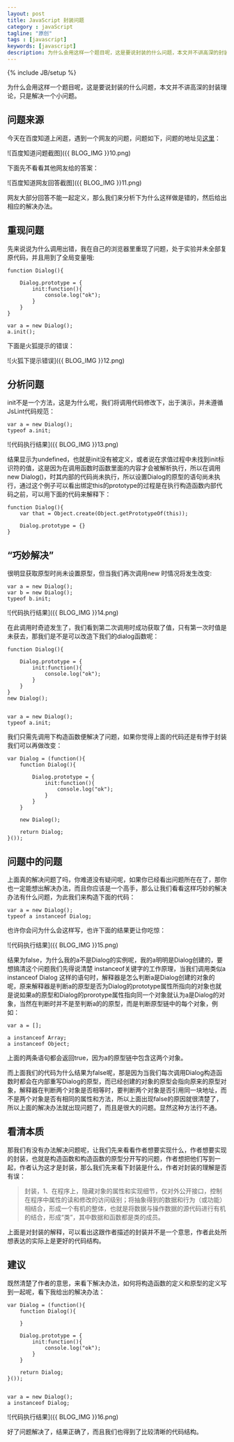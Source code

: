 ```yaml
---
layout: post
title: JavaScript 封装问题
category : javaScript
tagline: "原创"
tags : [javascript]
keywords: [javascript]
description: 为什么会用这样一个题目呢，这是要说封装的什么问题，本文并不讲高深的封装理论，只是解决一个小问题。
---
```

{% include JB/setup %}

为什么会用这样一个题目呢，这是要说封装的什么问题，本文并不讲高深的封装理论，只是解决一个小问题。

## 问题来源 ##

今天在百度知道上闲逛，遇到一个网友的问题，问题如下，问题的地址见[这里](http://zhidao.baidu.com/question/587036591.html?sort=6&old=1#here)：

![百度知道问题截图]({{ BLOG_IMG }}10.png)

下面先不看看其他网友给的答案：

![百度知道网友回答截图]({{ BLOG_IMG }}11.png)

网友大部分回答不能一起定义，那么我们来分析下为什么这样做是错的，然后给出相应的解决办法。

## 重现问题 ##

先来说说为什么调用出错，我在自己的浏览器里重现了问题，处于实验并未全部复原代码，并且用到了全局变量哦:

	function Dialog(){
	    
	    Dialog.prototype = {
	        init:function(){
	            console.log("ok");
	        }
	    }
	}
	
	var a = new Dialog();
	a.init();

下面是火狐提示的错误：

![火狐下提示错误]({{ BLOG_IMG }}12.png)

## 分析问题 ##

init不是一个方法，这是为什么呢，我们将调用代码修改下，出于演示，并未遵循JsLint代码规范：

	var a = new Dialog();
	typeof a.init;

![代码执行结果]({{ BLOG_IMG }}13.png)

结果显示为undefined，也就是init没有被定义，或者说在求值过程中未找到init标识符的值，这是因为在调用函数时函数里面的内容才会被解析执行，所以在调用new Dialog()，时其内部的代码尚未执行，所以设置Dialog的原型的语句尚未执行，通过这个例子可以看出绑定this的prototype的过程是在执行构造函数内部代码之前，可以用下面的代码来解释下：

	function Dialog(){
	    var that = Object.create(Object.getPrototypeOf(this));
	    
	    Dialog.prototype = {}         
	}

## “巧妙解决” ##

很明显获取原型时尚未设置原型，但当我们再次调用new 时情况将发生改变:

	var a = new Dialog();
	var b = new Dialog();
	typeof b.init;

![代码执行结果]({{ BLOG_IMG }}14.png)

在此调用时奇迹发生了，我们看到第二次调用时成功获取了值，只有第一次时值是未获去，那我们是不是可以改造下我们的dialog函数呢：

	function Dialog(){
	    
	    Dialog.prototype = {
	        init:function(){
	            console.log("ok");
	        }
	    }
	}
	new Dialog();
	
	
	var a = new Dialog();
	typeof a.init;

我们只需先调用下构造函数便解决了问题，如果你觉得上面的代码还是有悖于封装我们可以再做改变：

	var Dialog = (function(){
	    function Dialog(){
	    
	        Dialog.prototype = {
	            init:function(){
	                console.log("ok");
	            }
	        }
	    }
	    
	    new Dialog();
	    
	    return Dialog;
	}());

## 问题中的问题 ##

上面真的解决问题了吗，你难道没有疑问呢，如果你已经看出问题所在在了，那你也一定能想出解决办法，而且你应该是一个高手，那么让我们看看这样巧妙的解决办法有什么问题，为此我们来构造下面的代码：

	var a = new Dialog();
	typeof a instanceof Dialog;

也许你会问为什么会这样写，也许下面的结果更让你吃惊：

![代码执行结果]({{ BLOG_IMG }}15.png)

结果为false，为什么我的a不是Dialog的实例呢，我的a明明是Dialog创建的，要想搞清这个问题我们先得说清楚 instanceof关键字的工作原理，当我们调用类似a instanceof Dialog 这样的语句时，解释器是怎么判断a是Dialog创建的对象的呢，原来解释器是判断a的原型是否为Dialog的prototype属性所指向的对象也就是说如果a的原型和Dialog的prorotype属性指向同一个对象就认为a是Dialog的对象，当然在判断时并不是至判断a的的原型，而是判断原型链中的每个对象，例如：

	var a = [];
	
	a instanceof Array;
	a instanceof Object;

上面的两条语句都会返回true，因为a的原型链中包含这两个对象。

而上面我们的代码为什么结果为false呢，那是因为当我们每次调用Dialog构造函数时都会在内部重写Dialog的原型，而已经创建的对象的原型会指向原来的原型对象，解释器在判断两个对象是否相等时，要判断两个对象是否引用同一块地址，而不是两个对象是否有相同的属性和方法，所以上面出现false的原因就很清楚了，所以上面的解决办法就出现问题了，而且是很大的问题。显然这种方法行不通。

## 看清本质 ##

那我们有没有办法解决问题呢，让我们先来看看作者想要实现什么，作者想要实现的封装，也就是构造函数和构造函数的原型分开写的问题，作者想把他们写到一起，作者认为这才是封装，那么我们先来看下封装是什么，作者对封装的理解是否有误：



> 封装，1、在程序上，隐藏对象的属性和实现细节，仅对外公开接口，控制在程序中属性的读和修改的访问级别；将抽象得到的数据和行为（或功能）相结合，形成一个有机的整体，也就是将数据与操作数据的源代码进行有机的结合，形成“类”，其中数据和函数都是类的成员。

上面是对封装的解释，可以看出这跟作者描述的封装并不是一个意思，作者此处所想表达的实际上是更好的代码结构。

## 建议 ##

既然清楚了作者的意思，来看下解决办法，如何将构造函数的定义和原型的定义写到一起呢，看下我给出的解决办法：

	var Dialog = (function(){
	    function Dialog(){
	           
	    }
	    
	    Dialog.prototype = {
	        init:function(){
	            console.log("ok");
	        }
	    }
	    
	    return Dialog;
	}());
	
	
	var a = new Dialog();
	a instanceof Dialog;

![代码执行结果]({{ BLOG_IMG }}16.png)

好了问题解决了，结果正确了，而且我们也得到了比较清晰的代码结构。